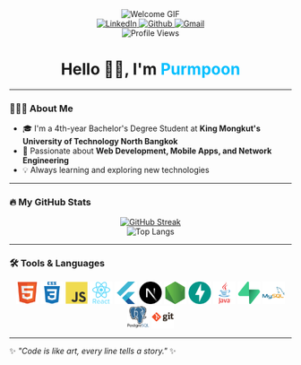 <div align="center">
  <!-- Header GIF -->
  <img src="https://68.media.tumblr.com/b937229beb8393220fd775ea62b9d96d/tumblr_o1jgntiSEE1u7zuaso3_540.gif" alt="Welcome GIF"/>
  
  <!-- Badges -->
  <div id="badges">
    <a href="https://www.linkedin.com/in/noppadol-promtas/">
      <img src="https://img.shields.io/badge/-LinkedIn-blue?style=for-the-badge&logo=Linkedin&logoColor=white" alt="LinkedIn"/>
    </a>
    <a href="https://github.com/Noppadol35">
      <img src="https://img.shields.io/badge/-Github-black?style=for-the-badge&logo=Github&logoColor=white" alt="Github"/>
    </a>
    <a href="mailto:noppadol.p35@gmail.com">
      <img src="https://img.shields.io/badge/-Gmail-white?style=for-the-badge&logo=gmail&logoColor=black" alt="Gmail"/>
    </a>
  </div>

  <!-- Viewer Count -->
  <img src="https://komarev.com/ghpvc/?username=Noppadol35&style=flat-square&color=blue" alt="Profile Views"/>  

  <h1> Hello 🙌🏻, I'm <span style="color:#00BFFF">Purmpoon</span> </h1>
</div>

---

### 👨🏻‍💻 About Me
- 🎓 I'm a 4th-year Bachelor's Degree Student at **King Mongkut's University of Technology North Bangkok**
- 🚀 Passionate about **Web Development, Mobile Apps, and Network Engineering**
- 💡 Always learning and exploring new technologies


---

### 🔥 My GitHub Stats
<div align="center">
  <a href="https://git.io/streak-stats"><img src="http://github-readme-streak-stats.herokuapp.com?user=Noppadol35&theme=dark&hide_border=true&short_numbers=true&date_format=M%20j%5B%2C%20Y%5D" alt="GitHub Streak" /></a>
  <br>
  <img src="https://github-readme-stats.vercel.app/api/top-langs/?username=Noppadol35&layout=compact&theme=tokyonight&hide_border=true" alt="Top Langs"/>
</div>

---

### 🛠️ Tools & Languages
<div align="center">
  <img src="https://github.com/devicons/devicon/blob/master/icons/html5/html5-original.svg" title="HTML5" alt="HTML" width="40" height="40"/> 
  <img src="https://github.com/devicons/devicon/blob/master/icons/css3/css3-plain-wordmark.svg" title="CSS3" alt="CSS" width="40" height="40"/> 
  <img src="https://github.com/devicons/devicon/blob/master/icons/javascript/javascript-original.svg" title="JavaScript" alt="JavaScript" width="40" height="40"/> 
  <img src="https://github.com/devicons/devicon/blob/master/icons/react/react-original-wordmark.svg" title="React" alt="React" width="40" height="40"/> 
  <img src="https://github.com/devicons/devicon/blob/master/icons/flutter/flutter-original.svg" title="Flutter" alt="Flutter" width="40" height="40"/> 
  <img src="https://github.com/devicons/devicon/blob/master/icons/nextjs/nextjs-original.svg" title="NextJS" alt="NextJS" width="40" height="40"/> 
  <img src="https://github.com/devicons/devicon/blob/master/icons/nodejs/nodejs-original.svg" title="NodeJS" alt="NodeJS" width="40" height="40"/> 
  <img src="https://github.com/devicons/devicon/blob/master/icons/fastapi/fastapi-original.svg" title="FastAPI" alt="FastAPI" width="40" height="40"/> 
  <img src="https://github.com/devicons/devicon/blob/master/icons/java/java-original-wordmark.svg" title="Java" alt="Java" width="40" height="40"/> 
  <img src="https://github.com/devicons/devicon/blob/master/icons/supabase/supabase-original.svg" title="Supabase" alt="Supabase" width="40" height="40"/> 
  <img src="https://github.com/devicons/devicon/blob/master/icons/mysql/mysql-original-wordmark.svg" title="MySQL" alt="MySQL" width="40" height="40"/> 
  <img src="https://github.com/devicons/devicon/blob/master/icons/postgresql/postgresql-original-wordmark.svg" title="PostgreSQL" alt="PostgreSQL" width="40" height="40"/> 
  <img src="https://github.com/devicons/devicon/blob/master/icons/git/git-original-wordmark.svg" title="Git" alt="Git" width="40" height="40"/> 
</div>

---

✨ _"Code is like art, every line tells a story."_ ✨
